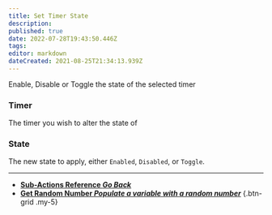 ```yaml
---
title: Set Timer State
description: 
published: true
date: 2022-07-28T19:43:50.446Z
tags: 
editor: markdown
dateCreated: 2021-08-25T21:34:13.939Z
---
```


Enable, Disable or Toggle the state of the selected timer

### Timer

The timer you wish to alter the state of

### State

The new state to apply, either `Enabled`, `Disabled`, or `Toggle`.

---

- [<i class="mdi mdi-chevron-left"></i>**Sub-Actions Reference *Go Back***](/en/Sub-Actions)
- [<i class="mdi mdi-numeric primary--text"></i>**Get Random Number *Populate a variable with a random number***](/en/Sub-Actions/Get-Random-Number)
{.btn-grid .my-5}
